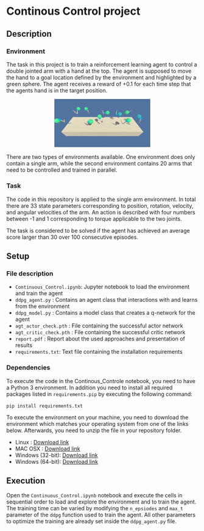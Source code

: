 # Continous Control project

## Description

### Environment
The task in this project is to train a reinforcement learning agent to control a double jointed arm with a hand at the top. The agent is supposed to move the hand to a goal location defined by the environment and highlighted by a green sphere. The agent receives a reward of +0.1 for each time step that the agents hand is in the target position.

<p align="center">
	<img src="content/reacher_env.gif" width=50% height=50%>
</p>

There are two types of environments available. One environment does only contain a single arm, while the second environment contains 20 arms that need to be controlled and trained in parallel.


### Task
The code in this repository is applied to the single arm environment. In total there are 33 state parameters corresponding to position, rotation, velocity, and angular velocities of the arm. An action is described with four numbers between -1 and 1 corresponding to torque applicable to the two joints.

The task is considered to be solved if the agent has achieved an average score larger than 30 over 100 consecutive episodes.


## Setup

### File description
- `Continuous_Control.ipynb`: Jupyter notebook to load the environment and train the agent
- `ddpg_agent.py`    : Contains an agent class that interactions with and learns from the environment
- `ddpg_model.py`    : Contains a model class that creates a q-network for the agent
- `agt_actor_check.pth`    : File containing the successful actor network
- `agt_critic_check.pth`   : File containing the successful critic network
- `report.pdf`      : Report about the used approaches and presentation of results
- `requirements.txt`: Text file containing the installation requirements

### Dependencies
To execute the code in the Continous_Controle notebook, you need to have a Python 3 environment. In addition you need to install all required packages  listed in `requirements.pip` by executing the following command:
```
pip install requirements.txt
```

To execute the environment on your machine, you need to download the environment which matches your operating system from one of the links below. Afterwards, you need to unzip the file in your repository folder.

- Linux : [Download link](https://s3-us-west-1.amazonaws.com/udacity-drlnd/P2/Reacher/one_agent/Reacher_Linux.zip)
- MAC OSX : [Download link](https://s3-us-west-1.amazonaws.com/udacity-drlnd/P2/Reacher/one_agent/Reacher.app.zip)
- Windows (32-bit): [Download link](https://s3-us-west-1.amazonaws.com/udacity-drlnd/P2/Reacher/one_agent/Reacher_Windows_x86.zip)
- Windows (64-bit): [Download link](https://s3-us-west-1.amazonaws.com/udacity-drlnd/P2/Reacher/one_agent/Reacher_Windows_x86_64.zip)


## Execution

Open the `Continuous_Control.ipynb` notebook and execute the cells in sequential order to load and explore the environment and to train the agent. The training time can be varied by modifying the `n_epsiodes` and `max_t` parameter of the `ddpg` function used to train the agent. All other parameters to optimize the training are already set inside the `ddpg_agent.py` file.

